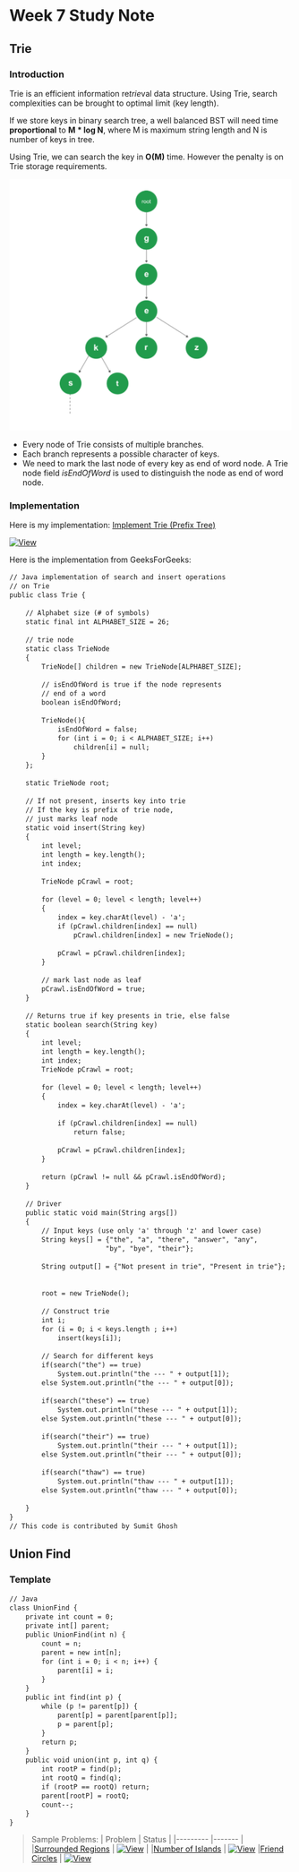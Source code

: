 # Week 7 Study Note
## Trie
### Introduction
Trie is an efficient information re*trie*val data structure. Using Trie, search complexities can be brought to optimal limit (key length). 

If we store keys in binary search tree, a well balanced BST will need time **proportional** to **M * log N**, where M is maximum string length and N is number of keys in tree. 

Using Trie, we can search the key in **O(M)** time. However the penalty is on Trie storage requirements.

![Trie](Assets/Trie_1.png)

- Every node of Trie consists of multiple branches. 
- Each branch represents a possible character of keys. 
- We need to mark the last node of every key as end of word node. A Trie node field *isEndOfWord* is used to distinguish the node as end of word node.

### Implementation
Here is my implementation: [Implement Trie (Prefix Tree)](https://leetcode.com/problems/implement-trie-prefix-tree/) 

[![View](https://img.shields.io/static/v1?label=View%20My%20Solution&message=√&color=yellow&style=?style=for-the-badge&logo=Github)](https://github.com/Fettes/Coding-Exercise/blob/master/Trie/208.implement-trie-prefix-tree.java)


Here is the implementation from GeeksForGeeks:
```
// Java implementation of search and insert operations 
// on Trie 
public class Trie { 
	
	// Alphabet size (# of symbols) 
	static final int ALPHABET_SIZE = 26; 
	
	// trie node 
	static class TrieNode 
	{ 
		TrieNode[] children = new TrieNode[ALPHABET_SIZE]; 
	
		// isEndOfWord is true if the node represents 
		// end of a word 
		boolean isEndOfWord; 
		
		TrieNode(){ 
			isEndOfWord = false; 
			for (int i = 0; i < ALPHABET_SIZE; i++) 
				children[i] = null; 
		} 
	}; 
	
	static TrieNode root; 
	
	// If not present, inserts key into trie 
	// If the key is prefix of trie node, 
	// just marks leaf node 
	static void insert(String key) 
	{ 
		int level; 
		int length = key.length(); 
		int index; 
	
		TrieNode pCrawl = root; 
	
		for (level = 0; level < length; level++) 
		{ 
			index = key.charAt(level) - 'a'; 
			if (pCrawl.children[index] == null) 
				pCrawl.children[index] = new TrieNode(); 
	
			pCrawl = pCrawl.children[index]; 
		} 
	
		// mark last node as leaf 
		pCrawl.isEndOfWord = true; 
	} 
	
	// Returns true if key presents in trie, else false 
	static boolean search(String key) 
	{ 
		int level; 
		int length = key.length(); 
		int index; 
		TrieNode pCrawl = root; 
	
		for (level = 0; level < length; level++) 
		{ 
			index = key.charAt(level) - 'a'; 
	
			if (pCrawl.children[index] == null) 
				return false; 
	
			pCrawl = pCrawl.children[index]; 
		} 
	
		return (pCrawl != null && pCrawl.isEndOfWord); 
	} 
	
	// Driver 
	public static void main(String args[]) 
	{ 
		// Input keys (use only 'a' through 'z' and lower case) 
		String keys[] = {"the", "a", "there", "answer", "any", 
						"by", "bye", "their"}; 
	
		String output[] = {"Not present in trie", "Present in trie"}; 
	
	
		root = new TrieNode(); 
	
		// Construct trie 
		int i; 
		for (i = 0; i < keys.length ; i++) 
			insert(keys[i]); 
	
		// Search for different keys 
		if(search("the") == true) 
			System.out.println("the --- " + output[1]); 
		else System.out.println("the --- " + output[0]); 
		
		if(search("these") == true) 
			System.out.println("these --- " + output[1]); 
		else System.out.println("these --- " + output[0]); 
		
		if(search("their") == true) 
			System.out.println("their --- " + output[1]); 
		else System.out.println("their --- " + output[0]); 
		
		if(search("thaw") == true) 
			System.out.println("thaw --- " + output[1]); 
		else System.out.println("thaw --- " + output[0]); 
		
	} 
} 
// This code is contributed by Sumit Ghosh 

```

## Union Find

### Template
```
// Java
class UnionFind { 
	private int count = 0; 
	private int[] parent; 
	public UnionFind(int n) { 
		count = n; 
		parent = new int[n]; 
		for (int i = 0; i < n; i++) { 
			parent[i] = i;
		}
	} 
	public int find(int p) { 
		while (p != parent[p]) { 
			parent[p] = parent[parent[p]]; 
			p = parent[p]; 
		}
		return p; 
	}
	public void union(int p, int q) { 
		int rootP = find(p); 
		int rootQ = find(q); 
		if (rootP == rootQ) return; 
		parent[rootP] = rootQ; 
		count--;
	}
}
```

> Sample Problems:
> |  Problem  | Status |
> |--------- |------- |
> |[Surrounded Regions](https://leetcode.com/problems/surrounded-regions/) | [![View](https://img.shields.io/static/v1?label=View%20My%20Solution&message=√&color=red&style=?style=for-the-badge&logo=Github)](https://github.com/Fettes/Coding-Exercise/blob/master/Union%20Find/130.surrounded-regions.java) |
> |[Number of Islands](https://leetcode.com/problems/number-of-islands/) | [![View](https://img.shields.io/static/v1?label=View%20My%20Solution&message=√&color=yellow&style=?style=for-the-badge&logo=Github)](https://github.com/Fettes/Coding-Exercise/blob/master/Union%20Find/200.number-of-islands.java)
> |[Friend Circles](https://leetcode.com/problems/friend-circles/) | [![View](https://img.shields.io/static/v1?label=View%20My%20Solution&message=√&color=yellow&style=?style=for-the-badge&logo=Github)](https://github.com/Fettes/Coding-Exercise/blob/master/Union%20Find/547.friend-circles.java)